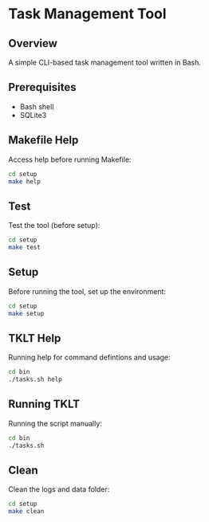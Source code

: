 
# Task Management Tool

## Overview
A simple CLI-based task management tool written in Bash.

## Prerequisites
- Bash shell
- SQLite3

## Makefile Help
Access help before running Makefile:
```bash
cd setup
make help
```

## Test
Test the tool (before setup):

```bash
cd setup
make test
```

## Setup
Before running the tool, set up the environment:

```bash
cd setup
make setup
```

## TKLT Help
Running help for command defintions and usage:
```bash
cd bin
./tasks.sh help
```

## Running TKLT 
Running the script manually:
```bash
cd bin
./tasks.sh
```

## Clean
Clean the logs and data folder:
```bash
cd setup
make clean
```
